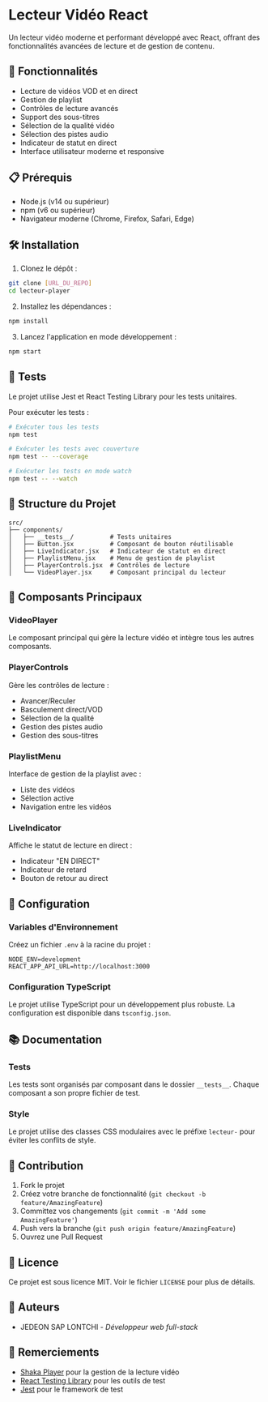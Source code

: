 # Lecteur Vidéo React

Un lecteur vidéo moderne et performant développé avec React, offrant des fonctionnalités avancées de lecture et de gestion de contenu.

## 🚀 Fonctionnalités

- Lecture de vidéos VOD et en direct
- Gestion de playlist
- Contrôles de lecture avancés
- Support des sous-titres
- Sélection de la qualité vidéo
- Sélection des pistes audio
- Indicateur de statut en direct
- Interface utilisateur moderne et responsive

## 📋 Prérequis

- Node.js (v14 ou supérieur)
- npm (v6 ou supérieur)
- Navigateur moderne (Chrome, Firefox, Safari, Edge)

## 🛠 Installation

1. Clonez le dépôt :

```bash
git clone [URL_DU_REPO]
cd lecteur-player
```

2. Installez les dépendances :

```bash
npm install
```

3. Lancez l'application en mode développement :

```bash
npm start
```

## 🧪 Tests

Le projet utilise Jest et React Testing Library pour les tests unitaires.

Pour exécuter les tests :

```bash
# Exécuter tous les tests
npm test

# Exécuter les tests avec couverture
npm test -- --coverage

# Exécuter les tests en mode watch
npm test -- --watch
```

## 📁 Structure du Projet

```
src/
├── components/
│   ├── __tests__/          # Tests unitaires
│   ├── Button.jsx          # Composant de bouton réutilisable
│   ├── LiveIndicator.jsx   # Indicateur de statut en direct
│   ├── PlaylistMenu.jsx    # Menu de gestion de playlist
│   ├── PlayerControls.jsx  # Contrôles de lecture
│   └── VideoPlayer.jsx     # Composant principal du lecteur
```

## 🎯 Composants Principaux

### VideoPlayer

Le composant principal qui gère la lecture vidéo et intègre tous les autres composants.

### PlayerControls

Gère les contrôles de lecture :

- Avancer/Reculer
- Basculement direct/VOD
- Sélection de la qualité
- Gestion des pistes audio
- Gestion des sous-titres

### PlaylistMenu

Interface de gestion de la playlist avec :

- Liste des vidéos
- Sélection active
- Navigation entre les vidéos

### LiveIndicator

Affiche le statut de lecture en direct :

- Indicateur "EN DIRECT"
- Indicateur de retard
- Bouton de retour au direct

## 🔧 Configuration

### Variables d'Environnement

Créez un fichier `.env` à la racine du projet :

```env
NODE_ENV=development
REACT_APP_API_URL=http://localhost:3000
```

### Configuration TypeScript

Le projet utilise TypeScript pour un développement plus robuste. La configuration est disponible dans `tsconfig.json`.

## 📚 Documentation

### Tests

Les tests sont organisés par composant dans le dossier `__tests__`. Chaque composant a son propre fichier de test.

### Style

Le projet utilise des classes CSS modulaires avec le préfixe `lecteur-` pour éviter les conflits de style.

## 🤝 Contribution

1. Fork le projet
2. Créez votre branche de fonctionnalité (`git checkout -b feature/AmazingFeature`)
3. Committez vos changements (`git commit -m 'Add some AmazingFeature'`)
4. Push vers la branche (`git push origin feature/AmazingFeature`)
5. Ouvrez une Pull Request

## 📝 Licence

Ce projet est sous licence MIT. Voir le fichier `LICENSE` pour plus de détails.

## 👥 Auteurs

- JEDEON SAP LONTCHI - _Développeur web full-stack_

## 🙏 Remerciements

- [Shaka Player](https://github.com/google/shaka-player) pour la gestion de la lecture vidéo
- [React Testing Library](https://testing-library.com/) pour les outils de test
- [Jest](https://jestjs.io/) pour le framework de test
